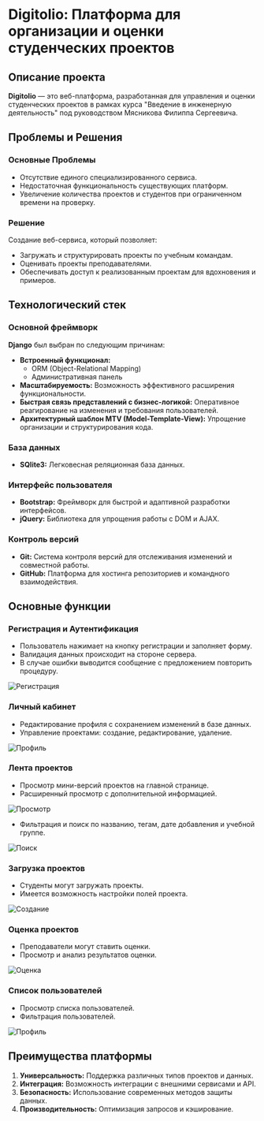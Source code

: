 # Digitolio: Платформа для организации и оценки студенческих проектов

## Описание проекта

**Digitolio** — это веб-платформа, разработанная для управления и оценки студенческих проектов в рамках курса "Введение в инженерную деятельность" под руководством Мясникова Филиппа Сергеевича.

## Проблемы и Решения

### Основные Проблемы

- Отсутствие единого специализированного сервиса.
- Недостаточная функциональность существующих платформ.
- Увеличение количества проектов и студентов при ограниченном времени на проверку.

### Решение

Создание веб-сервиса, который позволяет:
- Загружать и структурировать проекты по учебным командам.
- Оценивать проекты преподавателями.
- Обеспечивать доступ к реализованным проектам для вдохновения и примеров.

## Технологический стек

### Основной фреймворк

**Django** был выбран по следующим причинам:

- **Встроенный функционал:**
  - ORM (Object-Relational Mapping)
  - Административная панель
- **Масштабируемость:** Возможность эффективного расширения функциональности.
- **Быстрая связь представлений с бизнес-логикой:** Оперативное реагирование на изменения и требования пользователей.
- **Архитектурный шаблон MTV (Model-Template-View):** Упрощение организации и структурирования кода.

### База данных

- **SQlite3:** Легковесная реляционная база данных.

### Интерфейс пользователя

- **Bootstrap:** Фреймворк для быстрой и адаптивной разработки интерфейсов.
- **jQuery:** Библиотека для упрощения работы с DOM и AJAX.

### Контроль версий

- **Git:** Система контроля версий для отслеживания изменений и совместной работы.
- **GitHub:** Платформа для хостинга репозиториев и командного взаимодействия.

## Основные функции

### Регистрация и Аутентификация

- Пользователь нажимает на кнопку регистрации и заполняет форму.
- Валидация данных происходит на стороне сервера.
- В случае ошибки выводится сообщение с предложением повторить процедуру.

 ![Регистрация](readme_content/registation.gif)

### Личный кабинет

- Редактирование профиля с сохранением изменений в базе данных.
- Управление проектами: создание, редактирование, удаление.

![Профиль](readme_content/profile.gif)

### Лента проектов

- Просмотр мини-версий проектов на главной странице.
- Расширенный просмотр с дополнительной информацией.

![Просмотр](readme_content/scrolling.gif)

- Фильтрация и поиск по названию, тегам, дате добавления и учебной группе.

![Поиск](readme_content/search.gif)

### Загрузка проектов

- Студенты могут загружать проекты.
- Имеется возможность настройки полей проекта.

![Создание](readme_content/creation.gif)

### Оценка проектов

- Преподаватели могут ставить оценки.
- Просмотр и анализ результатов оценки.

![Оценка](readme_content/marking.gif)

### Список пользователей

- Просмотр списка пользователей.
- Фильтрация пользователей.

![Профиль](readme_content/users.gif)

## Преимущества платформы

1. **Универсальность:** Поддержка различных типов проектов и данных.
2. **Интеграция:** Возможность интеграции с внешними сервисами и API.
3. **Безопасность:** Использование современных методов защиты данных.
4. **Производительность:** Оптимизация запросов и кэширование.
